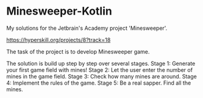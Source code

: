 # Minesweeper-Kotlin
My solutions for the Jetbrain's Academy project 'Minesweeper'.

https://hyperskill.org/projects/8?track=18

The task of the project is to develop Minesweeper game.

The solution is build up step by step over several stages. Stage 1: Generate your first game field with mines!
Stage 2: Let the user enter the number of mines in the game field.
Stage 3: Check how many mines are around.
Stage 4: Implement the rules of the game.
Stage 5: Be a real sapper. Find all the mines.
